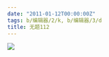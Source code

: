 ```yaml
---
date: "2011-01-12T00:00:00Z"
tags: b/编辑器/2/k, b/编辑器/3/d
title: 无题112
---
```


![](https://blog.du1ab.org/2011/why-emacs-vim-good-157.png)

